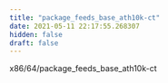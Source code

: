 ```yaml
---
title: "package_feeds_base_ath10k-ct"
date: 2021-05-11 22:17:55.268307
hidden: false
draft: false
---
```


x86/64/package_feeds_base_ath10k-ct

